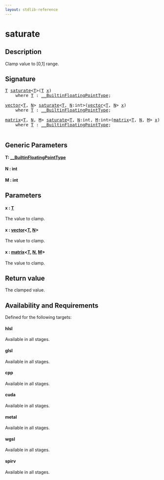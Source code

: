 ```yaml
---
layout: stdlib-reference
---
```


# saturate

## Description

Clamp value to [0,1] range.



## Signature 

<pre>
<a href="saturate.html#typeparam-T" class="code_type">T</a> <a href="saturate.html">saturate</a>&lt;<a href="saturate.html#typeparam-T" class="code_type">T</a>&gt;(<a href="saturate.html#typeparam-T" class="code_type">T</a> <a href="saturate.html#decl-x" class="code_param">x</a>)
    <span class='code_keyword'>where</span> <a href="saturate.html#typeparam-T" class="code_type">T</a> : <a href="../interfaces/0_builtinfloatingpointtype-029hm/index.html" class="code_type">__BuiltinFloatingPointType</a>;

<a href="../types/vector/index.html" class="code_type">vector</a>&lt;<a href="saturate.html#typeparam-T" class="code_type">T</a>, <a href="saturate.html#decl-N" class="code_var">N</a>&gt; <a href="saturate.html">saturate</a>&lt;<a href="saturate.html#typeparam-T" class="code_type">T</a>, <a href="saturate.html#decl-N" class="code_var">N</a>:<span class="code_keyword">int</span>&gt;(<a href="../types/vector/index.html" class="code_type">vector</a>&lt;<a href="saturate.html#typeparam-T" class="code_type">T</a>, <a href="saturate.html#decl-N" class="code_var">N</a>&gt; <a href="saturate.html#decl-x" class="code_param">x</a>)
    <span class='code_keyword'>where</span> <a href="saturate.html#typeparam-T" class="code_type">T</a> : <a href="../interfaces/0_builtinfloatingpointtype-029hm/index.html" class="code_type">__BuiltinFloatingPointType</a>;

<a href="../types/matrix/index.html" class="code_type">matrix</a>&lt;<a href="saturate.html#typeparam-T" class="code_type">T</a>, <a href="saturate.html#decl-N" class="code_var">N</a>, <a href="saturate.html#decl-M" class="code_var">M</a>&gt; <a href="saturate.html">saturate</a>&lt;<a href="saturate.html#typeparam-T" class="code_type">T</a>, <a href="saturate.html#decl-N" class="code_var">N</a>:<span class="code_keyword">int</span>, <a href="saturate.html#decl-M" class="code_var">M</a>:<span class="code_keyword">int</span>&gt;(<a href="../types/matrix/index.html" class="code_type">matrix</a>&lt;<a href="saturate.html#typeparam-T" class="code_type">T</a>, <a href="saturate.html#decl-N" class="code_var">N</a>, <a href="saturate.html#decl-M" class="code_var">M</a>&gt; <a href="saturate.html#decl-x" class="code_param">x</a>)
    <span class='code_keyword'>where</span> <a href="saturate.html#typeparam-T" class="code_type">T</a> : <a href="../interfaces/0_builtinfloatingpointtype-029hm/index.html" class="code_type">__BuiltinFloatingPointType</a>;

</pre>

## Generic Parameters

####  <a id="typeparam-T"></a>T: [\_\_BuiltinFloatingPointType](../interfaces/0_builtinfloatingpointtype-029hm/index.html)
####  <a id="decl-N"></a>N  : int
####  <a id="decl-M"></a>M  : int

## Parameters

####  <a id="decl-x"></a>x  : [T](saturate.html#typeparam-T)
The value to clamp.

####  <a id="decl-x"></a>x  : [vector](../types/vector/index.html)\<[T](../types/vector/index.html#typeparam-T), [N](../types/vector/index.html#decl-N)\>
The value to clamp.

####  <a id="decl-x"></a>x  : [matrix](../types/matrix/index.html)\<[T](../types/matrix/t-0.html), [N](../types/matrix/index.html#decl-N), [M](../types/matrix/index.html#decl-M)\>
The value to clamp.


## Return value
The clamped value.


## Availability and Requirements

Defined for the following targets:

#### hlsl
Available in all stages.

#### glsl
Available in all stages.

#### cpp
Available in all stages.

#### cuda
Available in all stages.

#### metal
Available in all stages.

#### wgsl
Available in all stages.

#### spirv
Available in all stages.



